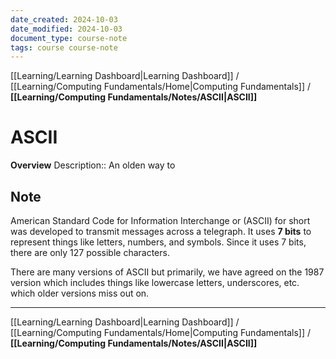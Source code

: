 ```yaml
---
date_created: 2024-10-03
date_modified: 2024-10-03
document_type: course-note
tags: course course-note
---
```

[[Learning/Learning Dashboard|Learning Dashboard]] / [[Learning/Computing Fundamentals/Home|Computing Fundamentals]] / **[[Learning/Computing Fundamentals/Notes/ASCII|ASCII]]**
# ASCII
**Overview**
Description:: An olden way to 

## Note

American Standard Code for Information Interchange or (ASCII) for short was developed to transmit messages across a telegraph. It uses **7 bits** to represent things like letters, numbers, and symbols. Since it uses 7 bits, there are only 127 possible characters.

There are many versions of ASCII but primarily, we have agreed on the 1987 version which includes things like lowercase letters, underscores, etc. which older versions miss out on.

---
[[Learning/Learning Dashboard|Learning Dashboard]] / [[Learning/Computing Fundamentals/Home|Computing Fundamentals]] / **[[Learning/Computing Fundamentals/Notes/ASCII|ASCII]]**